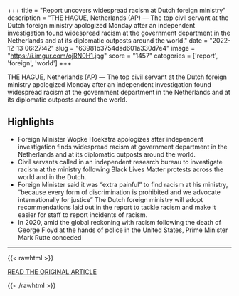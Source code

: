 +++
title = "Report uncovers widespread racism at Dutch foreign ministry"
description = "THE HAGUE, Netherlands (AP) — The top civil servant at the Dutch foreign ministry apologized Monday after an independent investigation found widespread racism at the government department in the Netherlands and at its diplomatic outposts around the world."
date = "2022-12-13 06:27:42"
slug = "63981b3754dad601a330d7e4"
image = "https://i.imgur.com/ojRN0H1.jpg"
score = "1457"
categories = ['report', 'foreign', 'world']
+++

THE HAGUE, Netherlands (AP) — The top civil servant at the Dutch foreign ministry apologized Monday after an independent investigation found widespread racism at the government department in the Netherlands and at its diplomatic outposts around the world.

## Highlights

- Foreign Minister Wopke Hoekstra apologizes after independent investigation finds widespread racism at government department in the Netherlands and at its diplomatic outposts around the world.
- Civil servants called in an independent research bureau to investigate racism at the ministry following Black Lives Matter protests across the world and in the Dutch.
- Foreign Minister said it was “extra painful” to find racism at his ministry, “because every form of discrimination is prohibited and we advocate internationally for justice” The Dutch foreign ministry will adopt recommendations laid out in the report to tackle racism and make it easier for staff to report incidents of racism.
- In 2020, amid the global reckoning with racism following the death of George Floyd at the hands of police in the United States, Prime Minister Mark Rutte conceded

---

{{< rawhtml >}}
  <p class="article-category">
    <a target="_blank" href="https://apnews.com/article/netherlands-government-and-politics-racism-09890bcd2db5e7055c52a358ae76fd99">READ THE ORIGINAL ARTICLE</a>
  </p>
{{< /rawhtml >}}
